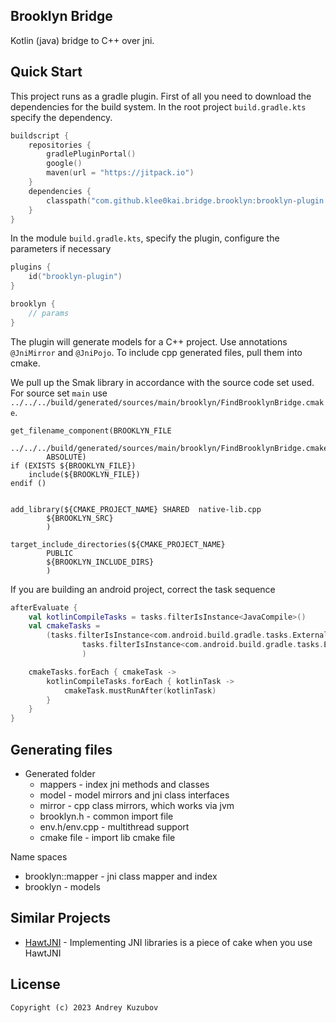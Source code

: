 ## Brooklyn Bridge

Kotlin (java) bridge to C++ over jni.

## Quick Start 

This project runs as a gradle plugin. 
First of all you need to download the dependencies for the build system.
In the root project `build.gradle.kts` specify the dependency.

```kotlin
buildscript {
    repositories {
        gradlePluginPortal()
        google()
        maven(url = "https://jitpack.io")
    }
    dependencies {
        classpath("com.github.klee0kai.bridge.brooklyn:brooklyn-plugin:0.0.1")
    }
}
```

In the module `build.gradle.kts`, specify the plugin, configure the parameters if necessary

```kotlin
plugins {
    id("brooklyn-plugin")
}

brooklyn {
    // params
}
```

The plugin will generate models for a C++ project. Use annotations `@JniMirror` and `@JniPojo`.
To include cpp generated files, pull them into cmake.

We pull up the Smak library in accordance with the source code set used.
For source set `main` use `../../../build/generated/sources/main/brooklyn/FindBrooklynBridge.cmake`.

```
get_filename_component(BROOKLYN_FILE
        ../../../build/generated/sources/main/brooklyn/FindBrooklynBridge.cmake
        ABSOLUTE)
if (EXISTS ${BROOKLYN_FILE})
    include(${BROOKLYN_FILE})
endif ()


add_library(${CMAKE_PROJECT_NAME} SHARED  native-lib.cpp
        ${BROOKLYN_SRC}
        )

target_include_directories(${CMAKE_PROJECT_NAME}
        PUBLIC
        ${BROOKLYN_INCLUDE_DIRS}
        )
```

If you are building an android project, correct the task sequence

```kotlin
afterEvaluate {
    val kotlinCompileTasks = tasks.filterIsInstance<JavaCompile>()
    val cmakeTasks =
        (tasks.filterIsInstance<com.android.build.gradle.tasks.ExternalNativeBuildTask>() +
                tasks.filterIsInstance<com.android.build.gradle.tasks.ExternalNativeBuildJsonTask>()
                )

    cmakeTasks.forEach { cmakeTask ->
        kotlinCompileTasks.forEach { kotlinTask ->
            cmakeTask.mustRunAfter(kotlinTask)
        }
    }
}
```


## Generating files 

 - Generated folder 
   - mappers - index jni methods and classes 
   - model - model mirrors and jni class interfaces
   - mirror - cpp class mirrors, which works via jvm
   - brooklyn.h - common import file
   - env.h/env.cpp - multithread support 
   - cmake file - import lib cmake file 
 
Name spaces 
 - brooklyn::mapper - jni class mapper and index
 - brooklyn - models 

## Similar Projects

- [HawtJNI](https://github.com/fusesource/hawtjni) - Implementing JNI libraries is a piece of cake when you use HawtJNI

## License

```
Copyright (c) 2023 Andrey Kuzubov
```

